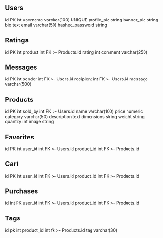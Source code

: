 Users
-
id PK int
username varchar(100) UNIQUE
profile_pic string
banner_pic string
bio text
email varchar(50)
hashed_password string

Ratings
-
id PK int
product int FK >- Products.id
rating int
comment varchar(250)

Messages
-
id PK int
sender int FK >- Users.id
recipient int FK >- Users.id
message varchar(500)

Products
-
id PK int
sold_by int FK >- Users.id
name varchar(100)
price numeric
category varchar(50)
description text
dimensions string
weight string
quantity int
image string

Favorites
-
id PK int
user_id int FK >- Users.id
product_id int FK >- Products.id

Cart
-
id PK int
user_id int FK >- Users.id
product_id int FK >- Products.id

Purchases
-
id int PK
user_id int FK >- Users.id
product_id int FK >- Products.id

Tags
-
id pk int
product_id int fk >- Products.id
tag varchar(30)
